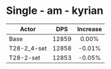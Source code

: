 # Single - am - kyrian
| Actor | DPS | Increase |
|---|:---:|:---:|
|Base|12859|0.00%|
|T28-2_4-set|12858|-0.01%|
|T28-2-set|12853|-0.05%|
